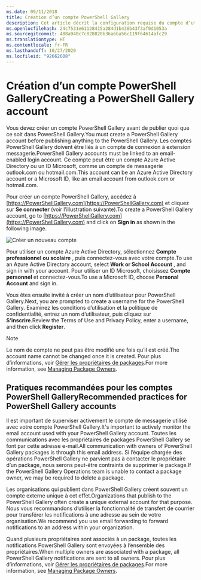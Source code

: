 ```yaml
---
ms.date: 09/11/2018
title: Création d’un compte PowerShell Gallery
description: Cet article décrit la configuration requise du compte d’utilisateur pour PowerShell Gallery
ms.openlocfilehash: 24c7531e61128415a284d1b438b43f3af0d1053a
ms.sourcegitcommit: 488a940c7c828820b36a6ba56c119f64614afc29
ms.translationtype: HT
ms.contentlocale: fr-FR
ms.lasthandoff: 10/27/2020
ms.locfileid: "92662608"
---
```

# <a name="creating-a-powershell-gallery-account"></a><span data-ttu-id="76a87-103">Création d’un compte PowerShell Gallery</span><span class="sxs-lookup"><span data-stu-id="76a87-103">Creating a PowerShell Gallery account</span></span>

<span data-ttu-id="76a87-104">Vous devez créer un compte PowerShell Gallery avant de publier quoi que ce soit dans PowerShell Gallery.</span><span class="sxs-lookup"><span data-stu-id="76a87-104">You must create a PowerShell Gallery account before publishing anything to the PowerShell Gallery.</span></span>
<span data-ttu-id="76a87-105">Les comptes PowerShell Gallery doivent être liés à un compte de connexion à extension messagerie.</span><span class="sxs-lookup"><span data-stu-id="76a87-105">PowerShell Gallery accounts must be linked to an email-enabled login account.</span></span> <span data-ttu-id="76a87-106">Ce compte peut être un compte Azure Active Directory ou un ID Microsoft, comme un compte de messagerie outlook.com ou hotmail.com.</span><span class="sxs-lookup"><span data-stu-id="76a87-106">This account can be an Azure Active Directory account or a Microsoft ID, like an email account from outlook.com or hotmail.com.</span></span>

<span data-ttu-id="76a87-107">Pour créer un compte PowerShell Gallery, accédez à [https://PowerShellGallery.com](https://PowerShellGallery.com) et cliquez sur **Se connecter** (voir l’illustration suivante).</span><span class="sxs-lookup"><span data-stu-id="76a87-107">To create a PowerShell Gallery account, go to [https://PowerShellGallery.com](https://PowerShellGallery.com) and click on **Sign in** as shown in the following image.</span></span>

![Créer un nouveau compte](media/creating-an-account/CreateAccount-Register.png)

<span data-ttu-id="76a87-109">Pour utiliser un compte Azure Active Directory, sélectionnez **Compte professionnel ou scolaire** , puis connectez-vous avec votre compte.</span><span class="sxs-lookup"><span data-stu-id="76a87-109">To use an Azure Active Directory account, select **Work or School Account** , and sign in with your account.</span></span> <span data-ttu-id="76a87-110">Pour utiliser un ID Microsoft, choisissez **Compte personnel** et connectez-vous.</span><span class="sxs-lookup"><span data-stu-id="76a87-110">To use a Microsoft ID, choose **Personal Account** and sign in.</span></span>

<span data-ttu-id="76a87-111">Vous êtes ensuite invité à créer un nom d’utilisateur pour PowerShell Gallery.</span><span class="sxs-lookup"><span data-stu-id="76a87-111">Next, you are prompted to create a username for the PowerShell Gallery.</span></span> <span data-ttu-id="76a87-112">Examinez les conditions d’utilisation et la politique de confidentialité, entrez un nom d’utilisateur, puis cliquez sur **S’inscrire**.</span><span class="sxs-lookup"><span data-stu-id="76a87-112">Review the Terms of Use and Privacy Policy, enter a username, and then click **Register**.</span></span>

> [!NOTE]
> <span data-ttu-id="76a87-113">Le nom de compte ne peut pas être modifié une fois qu’il est créé.</span><span class="sxs-lookup"><span data-stu-id="76a87-113">The account name cannot be changed once it is created.</span></span> <span data-ttu-id="76a87-114">Pour plus d’informations, voir [Gérer les propriétaires de packages](managing-package-owners.md).</span><span class="sxs-lookup"><span data-stu-id="76a87-114">For more information, see [Managing Package Owners](managing-package-owners.md).</span></span>

## <a name="recommended-practices-for-powershell-gallery-accounts"></a><span data-ttu-id="76a87-115">Pratiques recommandées pour les comptes PowerShell Gallery</span><span class="sxs-lookup"><span data-stu-id="76a87-115">Recommended practices for PowerShell Gallery accounts</span></span>

<span data-ttu-id="76a87-116">Il est important de superviser activement le compte de messagerie utilisé avec votre compte PowerShell Gallery.</span><span class="sxs-lookup"><span data-stu-id="76a87-116">It's important to actively monitor the email account used with your PowerShell Gallery account.</span></span> <span data-ttu-id="76a87-117">Toutes les communications avec les propriétaires de packages PowerShell Gallery se font par cette adresse e-mail.</span><span class="sxs-lookup"><span data-stu-id="76a87-117">All communication with owners of PowerShell Gallery packages is through this email address.</span></span> <span data-ttu-id="76a87-118">Si l’équipe chargée des opérations PowerShell Gallery ne parvient pas à contacter le propriétaire d’un package, nous serons peut-être contraints de supprimer le package.</span><span class="sxs-lookup"><span data-stu-id="76a87-118">If the PowerShell Gallery Operations team is unable to contact a package owner, we may be required to delete a package.</span></span>

<span data-ttu-id="76a87-119">Les organisations qui publient dans PowerShell Gallery créent souvent un compte externe unique à cet effet.</span><span class="sxs-lookup"><span data-stu-id="76a87-119">Organizations that publish to the PowerShell Gallery often create a unique external account for that purpose.</span></span> <span data-ttu-id="76a87-120">Nous vous recommandons d’utiliser la fonctionnalité de transfert de courrier pour transférer les notifications à une adresse au sein de votre organisation.</span><span class="sxs-lookup"><span data-stu-id="76a87-120">We recommend you use email forwarding to forward notifications to an address within your organization.</span></span>

<span data-ttu-id="76a87-121">Quand plusieurs propriétaires sont associés à un package, toutes les notifications PowerShell Gallery sont envoyées à l’ensemble des propriétaires.</span><span class="sxs-lookup"><span data-stu-id="76a87-121">When multiple owners are associated with a package, all PowerShell Gallery notifications are sent to all owners.</span></span> <span data-ttu-id="76a87-122">Pour plus d’informations, voir [Gérer les propriétaires de packages](managing-package-owners.md).</span><span class="sxs-lookup"><span data-stu-id="76a87-122">For more information, see [Managing Package Owners](managing-package-owners.md).</span></span>
